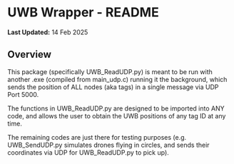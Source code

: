 # UWB Wrapper - README

**Last Updated:** 14 Feb 2025

## Overview

This package (specifically UWB_ReadUDP.py) is meant to be run with another .exe (compiled from main_udp.c) running it the background, which sends the position of ALL nodes (aka tags) in a single message via UDP Port 5000.

The functions in UWB_ReadUDP.py are designed to be imported into ANY code, and allows the user to obtain the UWB positions of any tag ID at any time.

The remaining codes are just there for testing purposes (e.g. UWB_SendUDP.py simulates drones flying in circles, and sends their coordinates via UDP for UWB_ReadUDP.py to pick up). 
